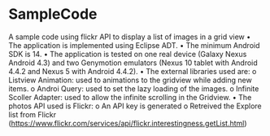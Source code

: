 SampleCode
==========

A sample code using flickr API to display a list of images in a grid view
•	The application is implemented using Eclipse ADT.
•	The minimum Android SDK is 14.
•	The application is tested on one real device (Galaxy Nexus Android 4.3) and two Genymotion emulators  (Nexus 10 tablet with Android 4.4.2 and Nexus 5 with Android 4.4.2).
•	The external libraries used are:
  o	Listview Animation: used to animations to the gridview while adding new items. 
  o	Androi Query: used to set the lazy loading of the images.
  o	Infinite Scoller Adapter: used to allow the infinite scrolling in the Gridview.
•	The photos API used is Flickr:
  o	An API key is generated
  o	Retreived the Explore list from Flickr (https://www.flickr.com/services/api/flickr.interestingness.getList.html)
